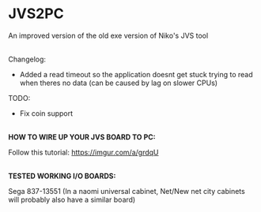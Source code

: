 # JVS2PC
An improved version of the old exe version of Niko's JVS tool<br><br>

Changelog:

- Added a read timeout so the application doesnt get stuck trying to read when theres no data (can be caused by lag on slower CPUs)


TODO:

- Fix coin support<br><br>

**HOW TO WIRE UP YOUR JVS BOARD TO PC:**

Follow this tutorial: https://imgur.com/a/grdqU<br><br>

**TESTED WORKING I/O BOARDS:**

Sega 837-13551 (In a naomi universal cabinet, Net/New net city cabinets will probably also have a similar board)
